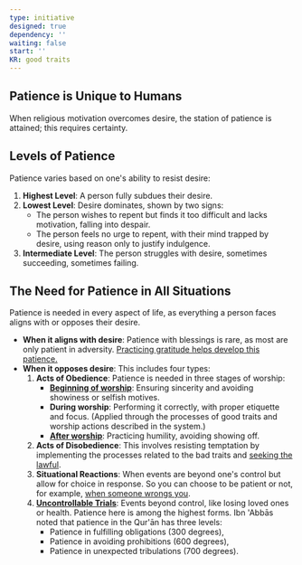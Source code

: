 ```yaml
---
type: initiative
designed: true
dependency: ''
waiting: false
start: ''
KR: good traits
---
```


## Patience is Unique to Humans

When religious motivation overcomes desire, the station of patience is attained; this requires certainty.

## Levels of Patience

Patience varies based on one's ability to resist desire:

1. **Highest Level**: A person fully subdues their desire.
2. **Lowest Level**: Desire dominates, shown by two signs:
	* The person wishes to repent but finds it too difficult and lacks motivation, falling into despair.
	* The person feels no urge to repent, with their mind trapped by desire, using reason only to justify indulgence.
3. **Intermediate Level**: The person struggles with desire, sometimes succeeding, sometimes failing.

## The Need for Patience in All Situations

Patience is needed in every aspect of life, as everything a person faces aligns with or opposes their desire.

* **When it aligns with desire**: Patience with blessings is rare, as most are only patient in adversity. [Practicing gratitude helps develop this patience.](Initiatives/good%20traits/Gratitude.md)
* **When it opposes desire**: This includes four types:
	1. **Acts of Obedience**: Patience is needed in three stages of worship:
		  * [**Beginning of worship**](Processes/Renew%20your%20intentions%20and%20say%20basmalla.md): Ensuring sincerity and avoiding showiness or selfish motives.
		  * **During worship**: Performing it correctly, with proper etiquette and focus. (Applied through the processes of good traits and worship actions described in the system.)
		  * [**After worship**](Processes/Hide%20your%20good%20deeds.md): Practicing humility, avoiding showing off.
	2. **Acts of Disobedience**: This involves resisting temptation by implementing the processes related to the bad traits and [seeking the lawful](Initiatives/worship/Seeking%20the%20lawful.md).
	3. **Situational Reactions**: When events are beyond one's control but allow for choice in response. So you can choose to be patient or not, for example, [when someone wrongs you](Processes/Accept%20accusations%20or%20forgive%20transgressions%20against%20you.md).
	4. [**Uncontrollable Trials**](Processes/Attitude%20in%20affliction.md): Events beyond control, like losing loved ones or health. Patience here is among the highest forms. Ibn 'Abbās noted that patience in the Qur'ān has three levels:
		  * Patience in fulfilling obligations (300 degrees),
		  * Patience in avoiding prohibitions (600 degrees),
		  * Patience in unexpected tribulations (700 degrees).
